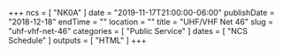 +++
ncs = [ "NK0A" ]
date = "2019-11-17T21:00:00-06:00"
publishDate = "2018-12-18"
endTime = ""
location = ""
title = "UHF/VHF Net 46"
slug = "uhf-vhf-net-46"
categories = [ "Public Service" ]
dates = [ "NCS Schedule" ]
outputs = [ "HTML" ]
+++
